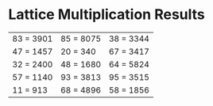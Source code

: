 # Lattice Multiplication Results

|   |   |   |
|---|---|---|
| 83 = 3901 | 85 = 8075 | 38 = 3344 |
| 47 = 1457 | 20 = 340 | 67 = 3417 |
| 32 = 2400 | 48 = 1680 | 64 = 5824 |
| 57 = 1140 | 93 = 3813 | 95 = 3515 |
| 11 = 913 | 68 = 4896 | 58 = 1856 |
